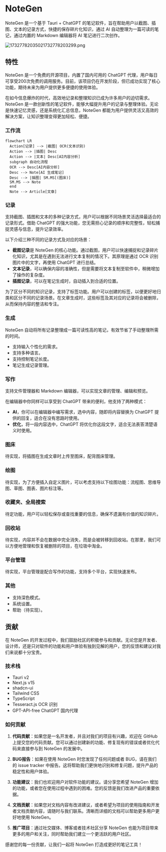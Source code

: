 # NoteGen

NoteGen 是一个基于 Tauri + ChatGPT 的笔记软件，旨在帮助用户以截图、插图、文本的记录方式，快捷的保存碎片化知识，通过 AI 自动整理为一篇可读的笔记，通过内置的 Markdown 编辑器将 AI 笔记进行二次创作。

![17327782035021732778203299.png](https://fastly.jsdelivr.net/gh/codexu/images@main/img/17327782035021732778203299.png)

## 特性

NoteGen 是一个免费的开源项目，内置了国内可用的 ChatGPT 代理，用户每日可享受200次免费的调用服务。目前，该项目仍在开发阶段，但已成功实现了核心功能，期待未来为用户提供更多便捷的使用体验。

在如今信息爆炸的时代，高效地记录和整理知识已成为许多用户的迫切需求。NoteGen 是一款创新性的笔记软件，能够大幅提升用户的记录与整理体验。无论是快速记忆灵感，还是系统化汇总信息，NoteGen 都能为用户提供灵活又高效的解决方案，让知识整理变得更加轻松、便捷。

### 工作流

```mermaid
flowchart LR
  Action[记录] --> |截图| OCR(文本识别)
  Action --> |插图| Desc
  Action --> |文本| Desc[AI内容分析]
  subgraph 自动化流程
  OCR --> Desc[AI内容分析]
  Desc --> Note[AI 生成笔记]
  Desc --> |插图| SM.MS[(图床)]
  SM.MS --> Note
  end
  Note --> Article[文章]
```

### 记录

支持截图、插图和文本的多种记录方式，用户可以根据不同场景灵活选择最适合的记录形式。借助 ChatGPT 的强大功能，您无需担心记录的顺序和完整性，轻松捕捉灵感与信息，提升记录效率。

以下介绍三种不同的记录方式及对应的场景：

- **截图记录**是 NoteGen 的核心功能。通过截图，用户可以快速捕捉和记录碎片化知识，尤其是在遇到无法进行文本复制的情况下。其原理是通过 OCR 识别图片中的文字，再使用 ChatGPT 进行总结。
- **文本记录**，可以确保内容的准确性，但是需要将文本复制至软件中，稍微增加了操作的复杂度。
- **插图记录**，可以在笔记生成时，自动插入到合适的位置。

为了区分不同的知识记录，支持了标签功能。用户可以创建的标签，以便更好地归类和区分不同的记录场景。在文章生成时，这些标签及其对应的记录将会被删除，从而保持内容的整洁和专注。

### 生成

NoteGen 自动将所有记录整理成一篇可读性高的笔记，有效节省了手动整理所需的时间。

- 支持输入个性化的需求。
- 支持多种语言。
- 支持控制笔记长度。
- 笔记生成记录管理。

### 写作

支持文件管理器和 Markdown 编辑器，可以实现文章的管理、编辑和预览。

在编辑器中你同样可以享受到 ChatGPT 带来的便利，他支持了两种模式：

- **AI**，你可以在编辑器中编写需求，选中内容，随即将内容替换为 ChatGPT 提供的回复，适合在没有思路时使用。
- **优化**，将一段内容选中，ChatGPT 将优化你这段文字，适合无法表答清楚语义时使用。

### 图床

待实现，将插图在生成文章时上传至图床，配背图床管理。

### 绘图

待实现，为了方便插入自定义图片，可以考虑支持以下绘图功能：流程图、思维导图、草图、图表、图片标注等。

### 收藏夹、全局搜索

待定功能，用户可以轻松保存或查找重要的信息，确保不遗漏有价值的知识碎片。

### 回收站

待实现，内容并不会在数据中完全消失，而是会被转移到回收站。在那里，我们可以方便地管理和恢复被删除的项目，在垃圾中淘金。

### 平台管理

待实现，平台管理是配合写作的功能，支持多个平台，实现快速发布。

### 其他

- 支持深色模式。
- 系统设置。
- 帮助（待实现）。

## 贡献

在 NoteGen 的开发过程中，我们鼓励社区的积极参与和贡献。无论您是开发者、设计师，还是只对软件的功能和用户体验有独到见解的用户，您的反馈和建议对我们来说都十分宝贵。

### 技术栈

- Tauri v2
- Next.js v15
- shadcn-ui
- Tailwind CSS
- TypeScript
- Tesseract.js OCR 识别
- GPT-API-free ChatGPT 国内代理

### 如何贡献

1. **代码贡献**：如果您是一名开发者，并且对我们的项目有兴趣，欢迎在 GitHub 上提交您的代码贡献。您可以通过创建新的功能、修复现有的错误或者优化代码来直接参与到 NoteGen 的发展中。

2. **BUG报告**：如果在使用 NoteGen 时您发现了任何问题或者 BUG，请在我们的 issue tracker 中报告。这将帮助我们更快地识别和修复问题，提升产品的稳定性和用户体验。

3. **功能建议**：我们也欢迎用户对软件功能的建议。请分享您希望 NoteGen 增加的功能，或者您在使用过程中遇到的困难。您的反馈是我们改进产品的重要依据。

4. **文档贡献**：如果您对文档内容有改进建议，或者希望为项目的使用指南和开发者文档贡献内容，请随时与我们联系。清晰而详细的文档可以帮助更多用户更好地使用 NoteGen。

5. **推广项目**：通过社交媒体、博客或者技术社区分享 NoteGen 也能为项目带来更多的用户和关注，同时帮助我们建立一个更活跃的用户社区。

感谢您的每一份贡献，让我们一起将 NoteGen 打造成更好的笔记工具！
